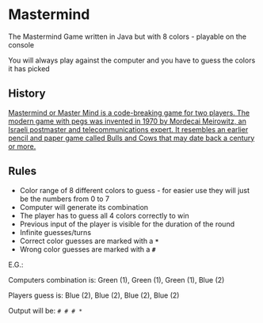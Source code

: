 # Mastermind
 The Mastermind Game written in Java but with 8 colors - playable on the console

 You will always play against the computer and you have to guess the colors it has picked

## History
[Mastermind or Master Mind is a code-breaking game for two players. The modern game with pegs was invented in 1970 by Mordecai Meirowitz, an Israeli postmaster and telecommunications expert. It resembles an earlier pencil and paper game called Bulls and Cows that may date back a century or more.](https://en.wikipedia.org/wiki/Mastermind_(board_game))

## Rules
- Color range of 8 different colors to guess - for easier use they will just be the numbers from 0 to 7
- Computer will generate its combination
- The player has to guess all 4 colors correctly to win
- Previous input of the player is visible for the duration of the round
- Infinite guesses/turns
- Correct color guesses are marked with a **`*`**
- Wrong color guesses are marked with a **`#`**

E.G.:

Computers combination is: Green (1), Green (1), Green (1), Blue (2)

Players guess is: Blue (2), Blue (2), Blue (2), Blue (2)

Output will be: `# # # * `